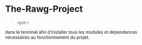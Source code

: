 # The-Rawg-Project

>npm i

dans le terminal afin d'installer tous les modules et dépendances nécessaires au fonctionnement du projet.
